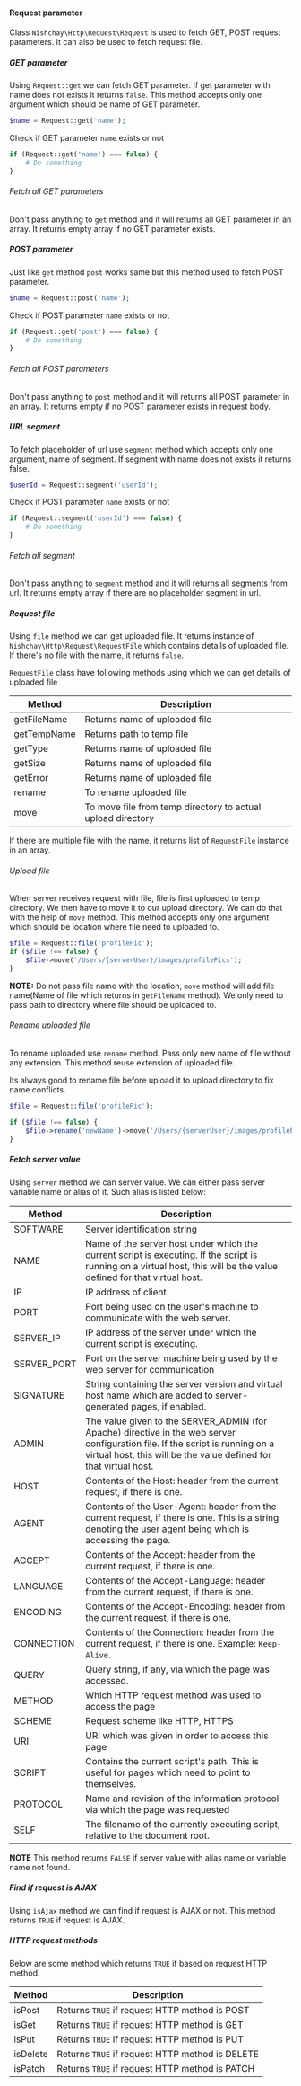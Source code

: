 #### Request parameter
Class `Nishchay\Http\Request\Request` is used to fetch GET, POST request parameters. It can also be used to fetch request file.

##### GET parameter

Using `Request::get` we can fetch GET parameter. If get parameter with name does not exists it returns `false`. This method accepts only one argument which should be name of GET parameter.

```php
$name = Request::get('name');
```

Check if GET parameter `name` exists or not

```php
if (Request::get('name') === false) {
    # Do something
}
```

###### Fetch all GET parameters
Don't pass anything to `get` method and it will returns all GET parameter in an array. It returns empty array if no GET parameter exists.

##### POST parameter

Just like `get` method `post` works same but this method used to fetch POST parameter.

```php
$name = Request::post('name');
```

Check if POST parameter `name` exists or not

```php
if (Request::get('post') === false) {
    # Do something
}
```

###### Fetch all POST parameters
Don't pass anything to `post` method and it will returns all POST parameter in an array. It returns empty if no POST parameter exists in request body.

##### URL segment
To fetch placeholder of url  use `segment` method which accepts only one argument, name of segment. If segment with name does not exists it returns false.

```php
$userId = Request::segment('userId');
```

Check if POST parameter `name` exists or not

```php
if (Request::segment('userId') === false) {
    # Do something
}
```

###### Fetch all segment
Don't pass anything to `segment` method and it will returns all segments from url. It returns empty array if there are no placeholder segment in url.


##### Request file
Using `file` method we can get uploaded file. It returns instance of `Nishchay\Http\Request\RequestFile` which contains details of uploaded file. If there's no file with the name, it returns `false`.

`RequestFile` class have following methods using which we can get details of uploaded file

| Method | Description |
| ----- | ----- |
| getFileName | Returns name of uploaded file |
| getTempName | Returns path to temp file|
| getType | Returns name of uploaded file |
| getSize | Returns name of uploaded file |
| getError | Returns name of uploaded file |
| rename | To rename uploaded file |
| move | To move file from temp directory to actual upload directory |

If there are multiple file with the name, it returns list of `RequestFile` instance in an array.

###### Upload file

When server receives request with file, file is first uploaded to temp directory. We then have to move it to our upload directory. We can do that with the help of `move` method. This method accepts only one argument which should be location where file need to uploaded to.

```php
$file = Request::file('profilePic');
if ($file !== false) {
    $file->move('/Users/{serverUser}/images/profilePics');
}

```

**NOTE:** Do not pass file name with the location, `move` method will add file name(Name of file which returns in `getFileName` method). We only need to pass path to directory where file should be uploaded to.

###### Rename uploaded file

To rename uploaded use `rename` method. Pass only new name of file without any extension. This method reuse extension of uploaded file.

Its always good to rename file before upload it to upload directory to fix name conflicts.

```php
$file = Request::file('profilePic');

if ($file !== false) {
    $file->rename('newName')->move('/Users/{serverUser}/images/profilePics');
}
```

##### Fetch server value
Using `server` method we can server value. We can either pass server variable name or alias of it. Such alias is listed below:

| Method|Description|
| -----|-----|
| SOFTWARE | Server identification string |
| NAME | Name of the server host under which the current script is executing. If the script is running on a virtual host, this will be the value defined for that virtual host.  |
| IP | IP address of client |
| PORT | Port being used on the user's machine to communicate with the web server. |
| SERVER_IP | IP address of the server under which the current script is executing.  |
| SERVER_PORT | Port on the server machine being used by the web server for communication |
| SIGNATURE | String containing the server version and virtual host name which are added to server-generated pages, if enabled.  |
| ADMIN | The value given to the SERVER_ADMIN (for Apache) directive in the web server configuration file. If the script is running on a virtual host, this will be the value defined for that virtual host.  |
| HOST | Contents of the Host: header from the current request, if there is one.  |
| AGENT | Contents of the User-Agent: header from the current request, if there is one. This is a string denoting the user agent being which is accessing the page.  |
| ACCEPT | Contents of the Accept: header from the current request, if there is one.  |
| LANGUAGE | Contents of the Accept-Language: header from the current request, if there is one. |
| ENCODING | Contents of the Accept-Encoding: header from the current request, if there is one. |
| CONNECTION | Contents of the Connection: header from the current request, if there is one. Example: `Keep-Alive`. |
| QUERY | Query string, if any, via which the page was accessed.  |
| METHOD | Which HTTP request method was used to access the page |
| SCHEME | Request scheme like HTTP, HTTPS|
| URI | URI which was given in order to access this page |
| SCRIPT | Contains the current script's path. This is useful for pages which need to point to themselves. |
| PROTOCOL | Name and revision of the information protocol via which the page was requested |
| SELF | The filename of the currently executing script, relative to the document root. |

**NOTE** This method returns `FALSE` if server value with alias name or variable name not found.

##### Find if request is AJAX

Using `isAjax` method we can find if request is AJAX or not. This method returns `TRUE` if request is AJAX.

##### HTTP request methods
Below are some method which returns `TRUE` if based on request HTTP method.

| Method|Description|
| -----|-----|
| isPost | Returns `TRUE` if request HTTP method is POST|
| isGet | Returns `TRUE` if request HTTP method is GET|
| isPut | Returns `TRUE` if request HTTP method is PUT|
| isDelete | Returns `TRUE` if request HTTP method is DELETE|
| isPatch | Returns `TRUE` if request HTTP method is PATCH|
